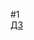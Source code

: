 #1  
  [ДЗ](https://docs.google.com/document/d/101Pv3-iordTEGWuEBd7bULF2uaHQQQXmr3xrivXgc_s/edit?usp=share_link)  
